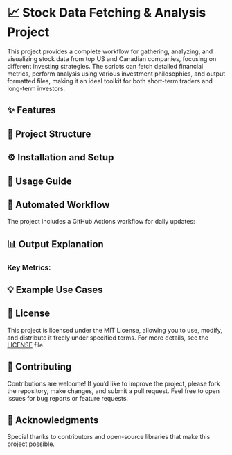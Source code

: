 # 📈 Stock Data Fetching & Analysis Project

This project provides a complete workflow for gathering, analyzing, and visualizing stock data from top US and Canadian companies, focusing on different investing strategies. The scripts can fetch detailed financial metrics, perform analysis using various investment philosophies, and output formatted files, making it an ideal toolkit for both short-term traders and long-term investors.

## ✨ Features

## 📁 Project Structure

## ⚙️ Installation and Setup

## 🚀 Usage Guide

## 📅 Automated Workflow
The project includes a GitHub Actions workflow for daily updates:

## 📊 Output Explanation

### Key Metrics:

## 💡 Example Use Cases

## 📜 License
This project is licensed under the MIT License, allowing you to use, modify, and distribute it freely under specified terms. For more details, see the [LICENSE](LICENSE.md) file.

## 🤝 Contributing
Contributions are welcome! If you’d like to improve the project, please fork the repository, make changes, and submit a pull request. Feel free to open issues for bug reports or feature requests.

## 🙏 Acknowledgments
Special thanks to contributors and open-source libraries that make this project possible.
